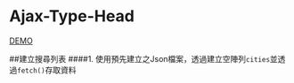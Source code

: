 ﻿# Ajax-Type-Head
[DEMO](https://chihtsunglu.github.io/Ajax-Type-Head/ajax-type-ahead.html)


##建立搜尋列表
####1.
使用預先建立之Json檔案，透過建立空陣列`cities`並透過`fetch()`存取資料
